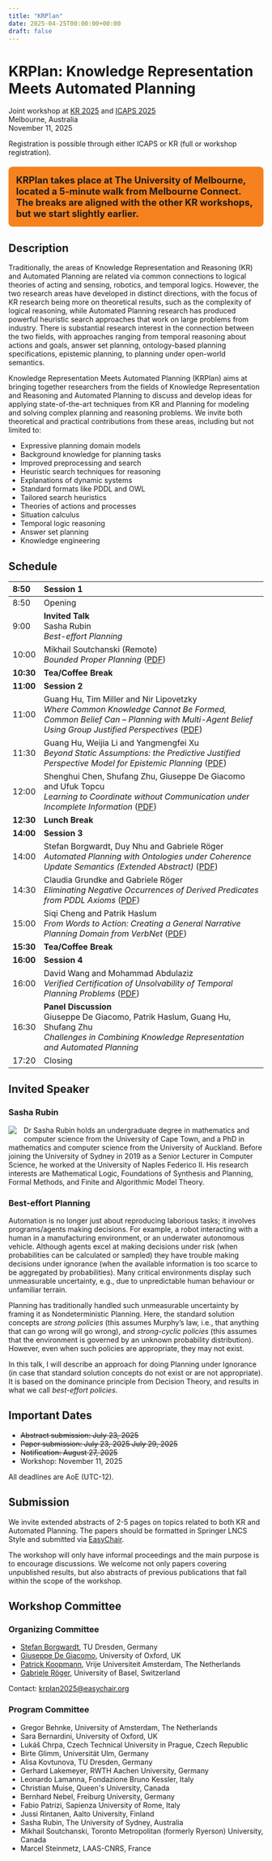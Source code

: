 ```yaml
---
title: "KRPlan"
date: 2025-04-25T00:00:00+00:00
draft: false
---
```


# KRPlan: Knowledge Representation Meets Automated Planning

Joint workshop at [KR 2025](https://kr.org/KR2025) and [ICAPS 2025](https://icaps25.icaps-conference.org/)\
Melbourne, Australia\
November 11, 2025

Registration is possible through either ICAPS or KR (full or workshop registration).


<div style="background-color: #f5821f; padding: 15px; margin: 20px 0; border-radius: 8px;">
<h2 style="margin: 0; font-size: 1.3em;">KRPlan takes place at The University of Melbourne, located a 5-minute walk from Melbourne Connect.
The breaks are aligned with the other KR workshops, but we start slightly earlier.</h2>
</div>

## Description

Traditionally, the areas of Knowledge Representation and Reasoning
(KR) and Automated Planning are related via common connections to
logical theories of acting and sensing, robotics, and temporal
logics.  However, the two research areas have developed in distinct
directions, with the focus of KR research being more on theoretical
results, such as the complexity of logical reasoning, while Automated
Planning research has produced powerful heuristic search approaches
that work on large problems from industry. There is substantial
research interest in the connection between the two fields, with
approaches ranging from temporal reasoning about actions and goals,
answer set planning, ontology-based planning specifications,
epistemic planning, to planning under open-world semantics.

Knowledge Representation Meets Automated Planning (KRPlan) aims at
bringing together researchers from the fields of Knowledge
Representation and Reasoning and Automated Planning to discuss and
develop ideas for applying state-of-the-art techniques from KR and
Planning for modeling and solving complex planning and reasoning
problems. We invite both theoretical and practical contributions
from these areas, including but not limited to:

 * Expressive planning domain models
 * Background knowledge for planning tasks
 * Improved preprocessing and search
 * Heuristic search techniques for reasoning
 * Explanations of dynamic systems
 * Standard formats like PDDL and OWL
 * Tailored search heuristics
 * Theories of actions and processes
 * Situation calculus
 * Temporal logic reasoning
 * Answer set planning
 * Knowledge engineering

## Schedule
|8:50|Session 1|
|:---|:---|
|8:50|Opening|
|9:00|**Invited Talk**<br>Sasha Rubin<br>*Best-effort Planning*|
|10:00|Mikhail Soutchanski (Remote)<br>*Bounded Proper Planning* ([PDF](../krplan-papers/soutchanski-krplan25.pdf))|
|**10:30**|**Tea/Coffee Break**|
|**11:00**|**Session 2**|
|11:00|Guang Hu, Tim Miller and Nir Lipovetzky<br>*Where Common Knowledge Cannot Be Formed, Common Belief Can – Planning with Multi-Agent Belief Using Group Justified Perspectives* ([PDF](../krplan-papers/hu-et-al-krplan25.pdf))|
|11:30|Guang Hu, Weijia Li and Yangmengfei Xu<br>*Beyond Static Assumptions: the Predictive Justified Perspective Model for Epistemic Planning* ([PDF](../krplan-papers/hu-et-al-krplan25a.pdf))|
|12:00|Shenghui Chen, Shufang Zhu, Giuseppe De Giacomo and Ufuk Topcu<br>*Learning to Coordinate without Communication under Incomplete Information* ([PDF](../krplan-papers/chen-et-al-krplan25.pdf))|
|**12:30**|**Lunch Break**|
|**14:00**|**Session 3**|
|14:00|Stefan Borgwardt, Duy Nhu and Gabriele Röger<br>*Automated Planning with Ontologies under Coherence Update Semantics (Extended Abstract)* ([PDF](../krplan-papers/borgwardt-et-al-krplan25.pdf))|
|14:30|Claudia Grundke and Gabriele Röger<br>*Eliminating Negative Occurrences of Derived Predicates from PDDL Axioms* ([PDF](../krplan-papers/grundke-roeger-krplan25.pdf))|
|15:00|Siqi Cheng and Patrik Haslum<br>*From Words to Action: Creating a General Narrative Planning Domain from VerbNet* ([PDF](../krplan-papers/cheng-haslum-krplan25.pdf))|
|**15:30**|**Tea/Coffee Break**|
|**16:00**|**Session 4**|
|16:00|David Wang and Mohammad Abdulaziz<br>*Verified Certification of Unsolvability of Temporal Planning Problems* ([PDF](../krplan-papers/wang-abdulaziz-krplan25.pdf))
|16:30|**Panel Discussion**<br>Giuseppe De Giacomo, Patrik Haslum, Guang Hu, Shufang Zhu<br>*Challenges in Combining Knowledge Representation and Automated Planning*|
|17:20|Closing|

<p></p>

## Invited Speaker

### Sasha Rubin

<img style="float:left; padding-right:1em; padding-bottom:1em" src="https://www.sydney.edu.au/AcademicProfiles/profile/resource?urlid=sasha.rubin">

Dr Sasha Rubin holds an undergraduate degree in mathematics and computer science from the University of Cape Town, and a PhD in mathematics and computer science from the University of Auckland. Before joining the University of Sydney in 2019 as a Senior Lecturer in Computer Science, he worked at the University of Naples Federico II. His research interests are Mathematical Logic, Foundations of Synthesis and Planning, Formal Methods, and Finite and Algorithmic Model Theory.

### Best-effort Planning

Automation is no longer just about reproducing laborious tasks; it involves programs/agents making decisions. For example, a robot interacting with a human in a manufacturing environment, or an underwater autonomous vehicle. Although agents excel at making decisions under risk (when probabilities can be calculated or sampled) they have trouble making decisions under ignorance (when the available information is too scarce to be aggregated by probabilities). Many critical environments display such unmeasurable uncertainty, e.g., due to unpredictable human behaviour or unfamiliar terrain.

Planning has traditionally handled such unmeasurable uncertainty by framing it as Nondeterministic Planning. Here, the standard solution concepts are *strong policies* (this assumes Murphy’s law, i.e., that anything that can go wrong will go wrong), and *strong-cyclic policies* (this assumes that the environment is governed by an unknown probability distribution). However, even when such policies are appropriate, they may not exist.

In this talk, I will describe an approach for doing Planning under Ignorance (in case that standard solution concepts do not exist or are not appropriate). It is based on the dominance principle from Decision Theory, and results in what we call *best-effort policies*.

## Important Dates

* ~~Abstract submission: July 23, 2025~~
* ~~Paper submission: ~~July 23, 2025~~ July 29, 2025~~
* ~~Notification: August 27, 2025~~
* Workshop: November 11, 2025

All deadlines are AoE (UTC-12).

## Submission

We invite extended abstracts of 2-5 pages on topics related to both
KR and Automated Planning. The papers should be formatted in Springer
LNCS Style and submitted via [EasyChair](https://easychair.org/conferences?conf=krplan2025).

The workshop will only have informal proceedings and the main
purpose is to encourage discussions. We welcome not only papers
covering unpublished results, but also abstracts of previous
publications that fall within the scope of the workshop.

## Workshop Committee

### Organizing Committee

- [Stefan Borgwardt](https://lat.inf.tu-dresden.de/~stefborg/), TU Dresden, Germany
- [Giuseppe De Giacomo](https://www.cs.ox.ac.uk/people/giuseppe.degiacomo/), University of Oxford, UK
- [Patrick Koopmann](https://research.vu.nl/en/persons/patrick-koopmann), Vrije Universiteit Amsterdam, The Netherlands
- [Gabriele Röger](https://ai.dmi.unibas.ch/people/roeger/), University of Basel, Switzerland

Contact: [krplan2025@easychair.org](mailto:krplan2025@easychair.org)

### Program Committee

- Gregor Behnke, University of Amsterdam, The Netherlands
- Sara Bernardini,	University of Oxford, UK
- Lukáš Chrpa, Czech Technical University in Prague, Czech Republic
- Birte Glimm, Universität Ulm, Germany
- Alisa Kovtunova, TU Dresden, Germany
- Gerhard Lakemeyer, RWTH Aachen University, Germany
- Leonardo Lamanna, Fondazione Bruno Kessler, Italy
- Christian Muise, Queen's University, Canada
- Bernhard Nebel, Freiburg University, Germany
- Fabio Patrizi, Sapienza University of Rome, Italy
- Jussi Rintanen, Aalto University, Finland
- Sasha Rubin, The University of Sydney, Australia
- Mikhail Soutchanski, Toronto Metropolitan (formerly Ryerson) University, Canada
- Marcel Steinmetz, LAAS-CNRS, France
